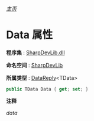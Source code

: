 ###### [主页](./Index.md "主页")

# Data 属性

**程序集** : [SharpDevLib.dll](./SharpDevLib.assembly.md "SharpDevLib.dll")

**命名空间** : [SharpDevLib](./SharpDevLib.namespace.md "SharpDevLib")

**所属类型** : [DataReply](./SharpDevLib.DataReply.1.md "DataReply")\<TData\>

``` csharp
public TData Data { get; set; }
```

**注释**

*data*



